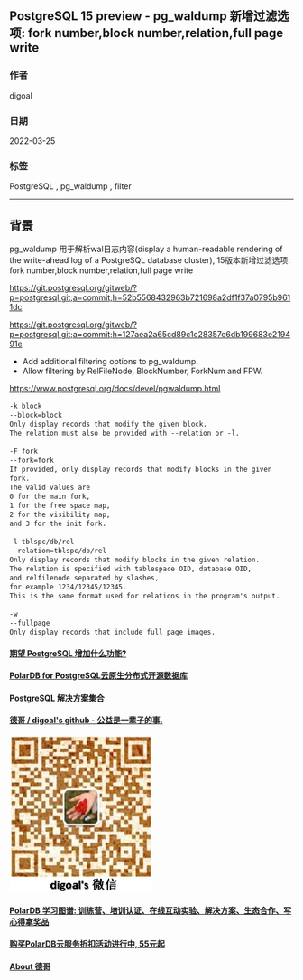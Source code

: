 ## PostgreSQL 15 preview - pg_waldump 新增过滤选项: fork number,block number,relation,full page write  
        
### 作者                
digoal                
                
### 日期                
2022-03-25               
                
### 标签                
PostgreSQL , pg_waldump , filter            
                
----                
                
## 背景        
pg_waldump 用于解析wal日志内容(display a human-readable rendering of the write-ahead log of a PostgreSQL database cluster), 15版本新增过滤选项: fork number,block number,relation,full page write  

https://git.postgresql.org/gitweb/?p=postgresql.git;a=commit;h=52b5568432963b721698a2df1f37a0795b9611dc  
  
https://git.postgresql.org/gitweb/?p=postgresql.git;a=commit;h=127aea2a65cd89c1c28357c6db199683e219491e    
  
- Add additional filtering options to pg_waldump.  
- Allow filtering by RelFileNode, BlockNumber, ForkNum and FPW.   
    
https://www.postgresql.org/docs/devel/pgwaldump.html  
  
```  
-k block  
--block=block  
Only display records that modify the given block.   
The relation must also be provided with --relation or -l.  
  
-F fork  
--fork=fork  
If provided, only display records that modify blocks in the given fork.   
The valid values are   
0 for the main fork,   
1 for the free space map,   
2 for the visibility map,   
and 3 for the init fork.  
  
-l tblspc/db/rel  
--relation=tblspc/db/rel  
Only display records that modify blocks in the given relation.   
The relation is specified with tablespace OID, database OID,   
and relfilenode separated by slashes,   
for example 1234/12345/12345.   
This is the same format used for relations in the program's output.  
  
-w  
--fullpage  
Only display records that include full page images.  
```  
     
  
  
#### [期望 PostgreSQL 增加什么功能?](https://github.com/digoal/blog/issues/76 "269ac3d1c492e938c0191101c7238216")
  
  
#### [PolarDB for PostgreSQL云原生分布式开源数据库](https://github.com/ApsaraDB/PolarDB-for-PostgreSQL "57258f76c37864c6e6d23383d05714ea")
  
  
#### [PostgreSQL 解决方案集合](https://yq.aliyun.com/topic/118 "40cff096e9ed7122c512b35d8561d9c8")
  
  
#### [德哥 / digoal's github - 公益是一辈子的事.](https://github.com/digoal/blog/blob/master/README.md "22709685feb7cab07d30f30387f0a9ae")
  
  
![digoal's wechat](../pic/digoal_weixin.jpg "f7ad92eeba24523fd47a6e1a0e691b59")
  
  
#### [PolarDB 学习图谱: 训练营、培训认证、在线互动实验、解决方案、生态合作、写心得拿奖品](https://www.aliyun.com/database/openpolardb/activity "8642f60e04ed0c814bf9cb9677976bd4")
  
  
#### [购买PolarDB云服务折扣活动进行中, 55元起](https://www.aliyun.com/activity/new/polardb-yunparter?userCode=bsb3t4al "e0495c413bedacabb75ff1e880be465a")
  
  
#### [About 德哥](https://github.com/digoal/blog/blob/master/me/readme.md "a37735981e7704886ffd590565582dd0")
  
